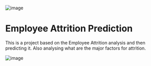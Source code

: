 ![image](https://github.com/Eakta08/Employee-Attrition-Prediction-/assets/131867852/9c8ed1d8-93a0-4a93-a8e9-e86070ff8864)

# Employee Attrition Prediction
This is a project based on the Employee Attrition analysis and then predicting it. Also analysing what are the major factors for attrition.

![image](https://github.com/Eakta08/Employee-Attrition-Prediction-/assets/131867852/ec0910c1-ff31-45d9-a897-294d4deee3ec)

